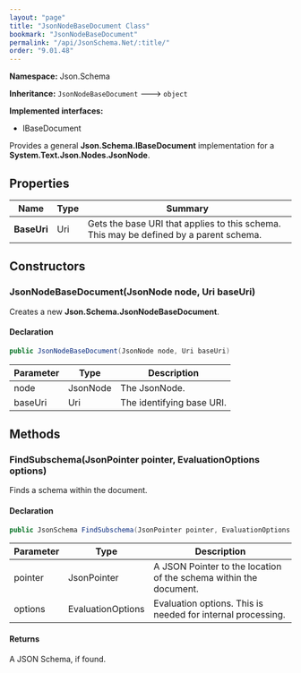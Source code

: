 ```yaml
---
layout: "page"
title: "JsonNodeBaseDocument Class"
bookmark: "JsonNodeBaseDocument"
permalink: "/api/JsonSchema.Net/:title/"
order: "9.01.48"
---
```

**Namespace:** Json.Schema

**Inheritance:**
`JsonNodeBaseDocument`
 🡒 
`object`

**Implemented interfaces:**

- IBaseDocument

Provides a general **Json.Schema.IBaseDocument** implementation for a **System.Text.Json.Nodes.JsonNode**.

## Properties

| Name | Type | Summary |
|---|---|---|
| **BaseUri** | Uri | Gets the base URI that applies to this schema.  This may be defined by a parent schema. |

## Constructors

### JsonNodeBaseDocument(JsonNode node, Uri baseUri)

Creates a new **Json.Schema.JsonNodeBaseDocument**.

#### Declaration

```c#
public JsonNodeBaseDocument(JsonNode node, Uri baseUri)
```

| Parameter | Type | Description |
|---|---|---|
| node | JsonNode | The JsonNode. |
| baseUri | Uri | The identifying base URI. |


## Methods

### FindSubschema(JsonPointer pointer, EvaluationOptions options)

Finds a schema within the document.

#### Declaration

```c#
public JsonSchema FindSubschema(JsonPointer pointer, EvaluationOptions options)
```

| Parameter | Type | Description |
|---|---|---|
| pointer | JsonPointer | A JSON Pointer to the location of the schema within the document. |
| options | EvaluationOptions | Evaluation options.  This is needed for internal processing. |


#### Returns

A JSON Schema, if found.

